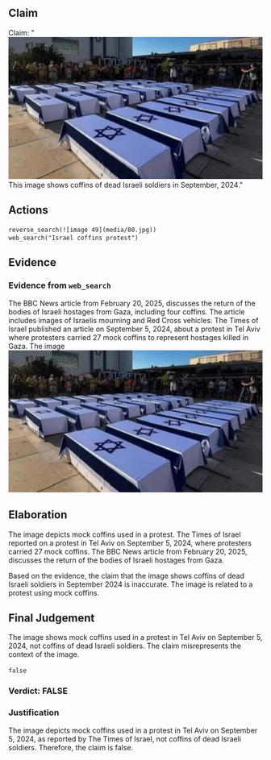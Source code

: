 ## Claim
Claim: "![image 49](media/80.jpg) This image shows coffins of dead Israeli soldiers in September, 2024."

## Actions
```
reverse_search(![image 49](media/80.jpg))
web_search("Israel coffins protest")
```

## Evidence
### Evidence from `web_search`
The BBC News article from February 20, 2025, discusses the return of the bodies of Israeli hostages from Gaza, including four coffins. The article includes images of Israelis mourning and Red Cross vehicles. The Times of Israel published an article on September 5, 2024, about a protest in Tel Aviv where protesters carried 27 mock coffins to represent hostages killed in Gaza. The image ![image 49](media/80.jpg)

## Elaboration
The image depicts mock coffins used in a protest. The Times of Israel reported on a protest in Tel Aviv on September 5, 2024, where protesters carried 27 mock coffins. The BBC News article from February 20, 2025, discusses the return of the bodies of Israeli hostages from Gaza.

Based on the evidence, the claim that the image shows coffins of dead Israeli soldiers in September 2024 is inaccurate. The image is related to a protest using mock coffins.


## Final Judgement
The image shows mock coffins used in a protest in Tel Aviv on September 5, 2024, not coffins of dead Israeli soldiers. The claim misrepresents the context of the image.

`false`

### Verdict: FALSE

### Justification
The image depicts mock coffins used in a protest in Tel Aviv on September 5, 2024, as reported by The Times of Israel, not coffins of dead Israeli soldiers. Therefore, the claim is false.

